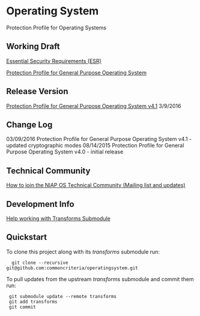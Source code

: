 Operating System
===============

Protection Profile for Operating Systems


## Working Draft
[Essential Security Requirements (ESR)](http://common-criteria.rhcloud.com/operatingsystem/output/operatingsystem-esr.html)

[Protection Profile for General Purpose Operating System](http://common-criteria.rhcloud.com/operatingsystem/output/operatingsystem-release.html)

## Release Version
[Protection Profile for General Purpose Operating System v4.1](https://www.niap-ccevs.org/Profile/Info.cfm?id=400) 3/9/2016

## Change Log
03/09/2016 Protection Profile for General Purpose Operating System v4.1 - updated cryptographic modes
08/14/2015 Protection Profile for General Purpose Operating System v4.0 - initial release

## Technical Community
[How to join the NIAP OS Technical Community (Mailing list and updates)](
https://www.niap-ccevs.org/NIAP_Evolution/tech_communities.cfm)

## Development Info
[Help working with Transforms Submodule](https://github.com/commoncriteria/transforms/wiki/Working-with-Transforms-as-a-Submodule)

## Quickstart
To clone this project along with its _transforms_ submodule run:

````
  git clone --recursive git@github.com:commoncriteria/operatingsystem.git
````
To pull updates from the upstream _transforms_ submodule and commit them run:
````
 git submodule update --remote transforms
 git add transforms
 git commit
````
